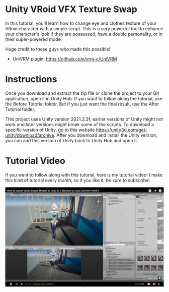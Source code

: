 # Unity VRoid VFX Texture Swap
In this tutorial, you'll learn how to change eye and clothes texture of your VRoid character with a simple script. This is a very powerful tool to enhance your character's look if they are possessed, have a double personality, or in their super-powered mode.

Huge credit to these guys who made this possible!
- UniVRM plugin: https://github.com/vrm-c/UniVRM

# Instructions
Once you download and extract the zip file or clone the project to your Git application, open it in Unity Hub. If you want to follow along the tutorial, use the Before Tutorial folder. But if you just want the final result, use the After Tutorial folder.

This project uses Unity version 2021.2.3f, earlier versions of Unity might not work and later versions might break some of the scripts. To download a specific version of Unity, go to this website https://unity3d.com/get-unity/download/archive. After you download and install the Unity version, you can add this version of Unity back to Unity Hub and open it.

# Tutorial Video
If you want to follow along with this tutorial, here is my tutorial video! I make this kind of tutorial every month, so if you like it, be sure to subscribe!

[![How to Export VRoid Studio Models to Unity in 7 Minutes or Less (3D/URP/HDRP)](https://github.com/FFaUniHan/Unity_VRoid_Export_3D_Template/blob/main/Screenshot%203.jpg)](https://www.youtube.com/watch?v=IrIn9wRYqUI "How to Export VRoid Studio Models to Unity in 7 Minutes or Less (3D/URP/HDRP)")

